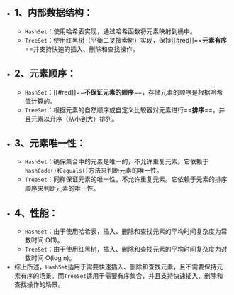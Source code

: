- ## 1、内部数据结构：
	- `HashSet`：使用哈希表实现，通过哈希函数将元素映射到桶中。
	- `TreeSet`：使用红黑树（平衡二叉搜索树）实现，保持[[#red]]==**元素有序**==并支持快速的插入、删除和查找操作。
- ## 2、元素顺序：
	- `HashSet`：[[#red]]==**不保证元素的顺序**==，存储元素的顺序是根据哈希值计算的。
	- `TreeSet`：根据元素的自然顺序或自定义比较器对元素进行==**排序**==，并且元素以升序（从小到大）排列。
- ## 3、元素唯一性：
	- `HashSet`：确保集合中的元素是唯一的，不允许重复元素。它依赖于`hashCode()`和`equals()`方法来判断元素的唯一性。
	- `TreeSet`：同样保证元素的唯一性，不允许重复元素。它依赖于元素的排序顺序来判断元素的唯一性。
- ## 4、性能：
	- `HashSet`：由于使用哈希表，插入、删除和查找元素的平均时间复杂度为常数时间 O(1)。
	- `TreeSet`：由于使用红黑树，插入、删除和查找元素的平均时间复杂度为对数时间 O(log n)。
- 综上所述，`HashSet`适用于需要快速插入、删除和查找元素，且不需要保持元素有序的场景。而`TreeSet`适用于需要有序集合，并且支持快速插入、删除和查找操作的场景。